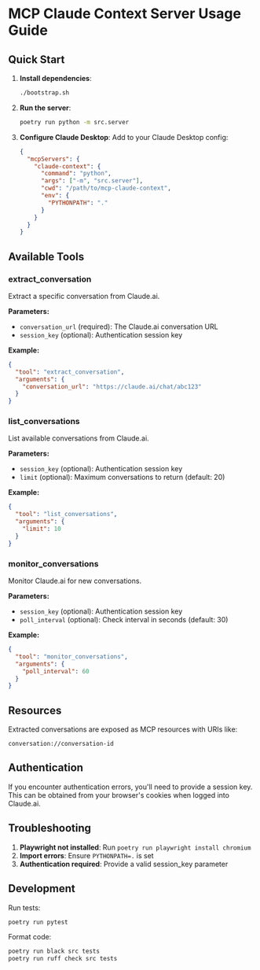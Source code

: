 # MCP Claude Context Server Usage Guide

## Quick Start

1. **Install dependencies**:
   ```bash
   ./bootstrap.sh
   ```

2. **Run the server**:
   ```bash
   poetry run python -m src.server
   ```

3. **Configure Claude Desktop**:
   Add to your Claude Desktop config:
   ```json
   {
     "mcpServers": {
       "claude-context": {
         "command": "python",
         "args": ["-m", "src.server"],
         "cwd": "/path/to/mcp-claude-context",
         "env": {
           "PYTHONPATH": "."
         }
       }
     }
   }
   ```

## Available Tools

### extract_conversation
Extract a specific conversation from Claude.ai.

**Parameters:**
- `conversation_url` (required): The Claude.ai conversation URL
- `session_key` (optional): Authentication session key

**Example:**
```json
{
  "tool": "extract_conversation",
  "arguments": {
    "conversation_url": "https://claude.ai/chat/abc123"
  }
}
```

### list_conversations
List available conversations from Claude.ai.

**Parameters:**
- `session_key` (optional): Authentication session key
- `limit` (optional): Maximum conversations to return (default: 20)

**Example:**
```json
{
  "tool": "list_conversations",
  "arguments": {
    "limit": 10
  }
}
```

### monitor_conversations
Monitor Claude.ai for new conversations.

**Parameters:**
- `session_key` (optional): Authentication session key
- `poll_interval` (optional): Check interval in seconds (default: 30)

**Example:**
```json
{
  "tool": "monitor_conversations",
  "arguments": {
    "poll_interval": 60
  }
}
```

## Resources

Extracted conversations are exposed as MCP resources with URIs like:
```
conversation://conversation-id
```

## Authentication

If you encounter authentication errors, you'll need to provide a session key. This can be obtained from your browser's cookies when logged into Claude.ai.

## Troubleshooting

1. **Playwright not installed**: Run `poetry run playwright install chromium`
2. **Import errors**: Ensure `PYTHONPATH=.` is set
3. **Authentication required**: Provide a valid session_key parameter

## Development

Run tests:
```bash
poetry run pytest
```

Format code:
```bash
poetry run black src tests
poetry run ruff check src tests
```